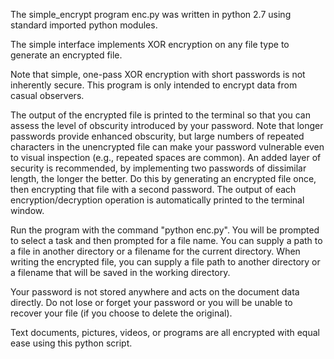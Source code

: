 The simple_encrypt program enc.py was written in python 2.7 using standard imported python modules. 

The simple interface implements XOR encryption on any file type to generate an encrypted file. 

Note that simple, one-pass XOR encryption with short passwords is not inherently secure. 
This program is only intended to encrypt data from casual observers. 

The output of the encrypted file is printed to the terminal so that you can assess the level of obscurity introduced by your password. Note that longer passwords provide enhanced obscurity, but large numbers of repeated characters in the unencrypted file can make your password vulnerable even to visual inspection (e.g., repeated spaces are common). An added layer of security is recommended, by implementing two passwords of dissimilar length, the longer the better. Do this by generating an encrypted file once, then encrypting that file with a second password. 
The output of each encryption/decryption operation is automatically printed to the terminal window. 

Run the program with the command "python enc.py". 
You will be prompted to select a task and then prompted for a file name. 
You can supply a path to a file in another directory or a filename for the current directory. 
When writing the encrypted file, you can supply a file path to another directory or a filename that will be saved in the working directory. 

Your password is not stored anywhere and acts on the document data directly. Do not lose or forget your password or you will be unable to recover your file (if you choose to delete the original). 

Text documents, pictures, videos, or programs are all encrypted with equal ease using this python script. 
